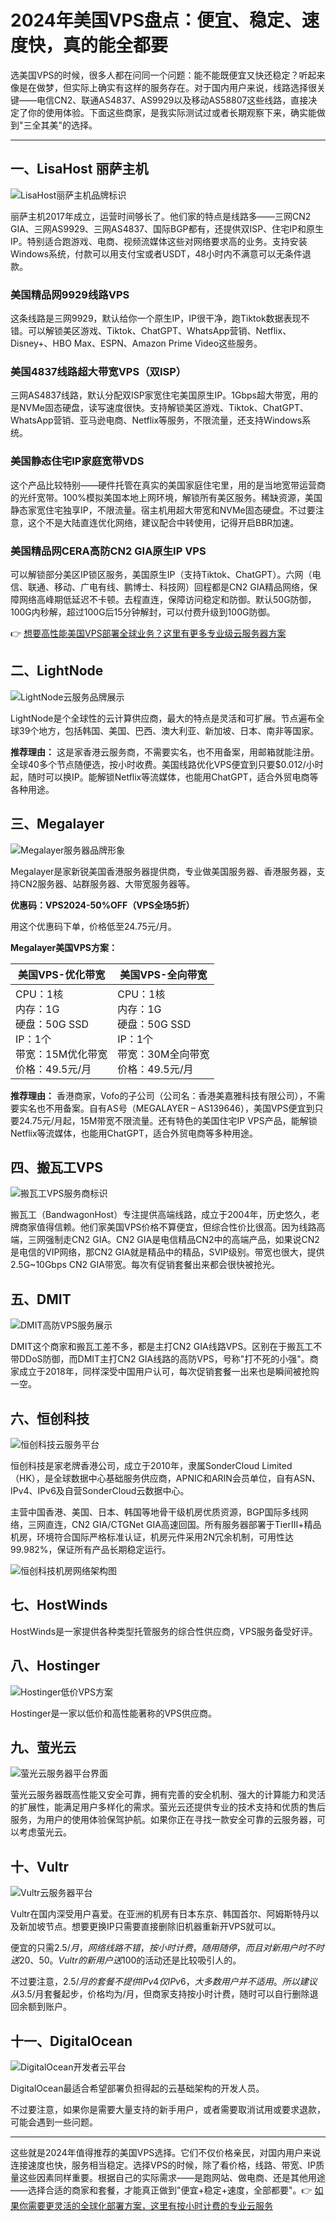 # 2024年美国VPS盘点：便宜、稳定、速度快，真的能全都要

选美国VPS的时候，很多人都在问同一个问题：能不能既便宜又快还稳定？听起来像是在做梦，但实际上确实有这样的服务存在。对于国内用户来说，线路选择很关键——电信CN2、联通AS4837、AS9929以及移动AS58807这些线路，直接决定了你的使用体验。下面这些商家，是我实际测试过或者长期观察下来，确实能做到"三全其美"的选择。

---

## 一、LisaHost 丽萨主机

![LisaHost丽萨主机品牌标识](image/8207418591246.webp)

丽萨主机2017年成立，运营时间够长了。他们家的特点是线路多——三网CN2 GIA、三网AS9929、三网AS4837、国际BGP都有，还提供双ISP、住宅IP和原生IP。特别适合跑游戏、电商、视频流媒体这些对网络要求高的业务。支持安装Windows系统，付款可以用支付宝或者USDT，48小时内不满意可以无条件退款。

### 美国精品网9929线路VPS

这条线路是三网9929，默认给你一个原生IP，IP很干净，跑Tiktok数据表现不错。可以解锁美区游戏、Tiktok、ChatGPT、WhatsApp营销、Netflix、Disney+、HBO Max、ESPN、Amazon Prime Video这些服务。

### 美国4837线路超大带宽VPS（双ISP）

三网AS4837线路，默认分配双ISP家宽住宅美国原生IP。1Gbps超大带宽，用的是NVMe固态硬盘，读写速度很快。支持解锁美区游戏、Tiktok、ChatGPT、WhatsApp营销、亚马逊电商、Netflix等服务，不限流量，还支持Windows系统。

### 美国静态住宅IP家庭宽带VDS

这个产品比较特别——硬件托管在真实的美国家庭住宅里，用的是当地宽带运营商的光纤宽带。100%模拟美国本地上网环境，解锁所有美区服务。稀缺资源，美国静态家宽住宅独享IP，不限流量。宿主机用超大带宽和NVMe固态硬盘。不过要注意，这个不是大陆直连优化网络，建议配合中转使用，记得开启BBR加速。

### 美国精品网CERA高防CN2 GIA原生IP VPS

可以解锁部分美区IP锁区服务，美国原生IP（支持Tiktok、ChatGPT）。六网（电信、联通、移动、广电有线、鹏博士、科技网）回程都是CN2 GIA精品网络，保障网络高峰期低延迟不卡顿。去程直连，保障访问稳定和防御。默认50G防御，100G内秒解，超过100G后15分钟解封，可以付费升级到100G防御。

👉 [想要高性能美国VPS部署全球业务？这里有更多专业级云服务器方案](https://www.vultr.com/?ref=9738262-9J)

## 二、LightNode

![LightNode云服务品牌展示](image/322709537.webp)

LightNode是个全球性的云计算供应商，最大的特点是灵活和可扩展。节点遍布全球39个地方，包括韩国、美国、巴西、澳大利亚、新加坡、日本、南非等国家。

**推荐理由：** 这是家香港云服务商，不需要实名，也不用备案，用邮箱就能注册。全球40多个节点随便选，按小时收费。美国线路优化VPS便宜到只要$0.012/小时起，随时可以换IP。能解锁Netflix等流媒体，也能用ChatGPT，适合外贸电商等各种用途。

## 三、Megalayer

![Megalayer服务器品牌形象](image/274345564450.webp)

Megalayer是家新锐美国香港服务器提供商，专业做美国服务器、香港服务器，支持CN2服务器、站群服务器、大带宽服务器等。

**优惠码：VPS2024-50%OFF（VPS全场5折）**

用这个优惠码下单，价格低至24.75元/月。

**Megalayer美国VPS方案：**

| 美国VPS-优化带宽 | 美国VPS-全向带宽 |
|---|---|
| CPU：1核<br>内存：1G<br>硬盘：50G SSD<br>IP：1个<br>带宽：15M优化带宽<br>价格：49.5元/月 | CPU：1核<br>内存：1G<br>硬盘：50G SSD<br>IP：1个<br>带宽：30M全向带宽<br>价格：49.5元/月 |

**推荐理由：** 香港商家，Vofo的子公司（公司名：香港美嘉雅科技有限公司），不需要实名也不用备案。自有AS号（MEGALAYER – AS139646），美国VPS便宜到只要24.75元/月起，15M带宽不限流量。还有特色的美国住宅IP VPS产品，能解锁Netflix等流媒体，也能用ChatGPT，适合外贸电商等多种用途。

## 四、搬瓦工VPS

![搬瓦工VPS服务商标识](image/1391516419.webp)

搬瓦工（BandwagonHost）专注提供高端线路，成立于2004年，历史悠久，老牌商家值得信赖。他们家美国VPS价格不算便宜，但综合性价比很高。因为线路高端，三网强制走CN2 GIA。CN2 GIA是电信精品CN2中的高端产品，如果说CN2是电信的VIP网络，那CN2 GIA就是精品中的精品，SVIP级别。带宽也很大，提供2.5G~10Gbps CN2 GIA带宽。每次有促销套餐出来都会很快被抢光。

## 五、DMIT

![DMIT高防VPS服务展示](image/6013589191.webp)

DMIT这个商家和搬瓦工差不多，都是主打CN2 GIA线路VPS。区别在于搬瓦工不带DDoS防御，而DMIT主打CN2 GIA线路的高防VPS，号称"打不死的小强"。商家成立于2018年，同样深受中国用户认可，每次促销套餐一出来也是瞬间被抢购一空。

## 六、恒创科技

![恒创科技云服务平台](image/66231753679.webp)

恒创科技是家老牌香港公司，成立于2010年，隶属SonderCloud Limited（HK），是全球数据中心基础服务供应商，APNIC和ARIN会员单位，自有ASN、IPv4、IPv6及自营SonderCloud云数据中心。

主营中国香港、美国、日本、韩国等地骨干级机房优质资源，BGP国际多线网络，三网直连，CN2 GIA/CTGNet GIA高速回国。所有服务器部署于TierⅢ+精品机房，环境符合国际严格标准认证，机房元件采用2N冗余机制，可用性达99.982%，保证所有产品长期稳定运行。

![恒创科技机房网络架构图](image/707843862.webp)

## 七、HostWinds



HostWinds是一家提供各种类型托管服务的综合性供应商，VPS服务备受好评。

## 八、Hostinger

![Hostinger低价VPS方案](image/0470234131744722.webp)

Hostinger是一家以低价和高性能著称的VPS供应商。

## 九、萤光云

![萤光云服务器平台界面](image/57764327012332.webp)

萤光云服务器既高性能又安全可靠，拥有完善的安全机制、强大的计算能力和灵活的扩展性，能满足用户多样化的需求。萤光云还提供专业的技术支持和优质的售后服务，为用户的使用体验保驾护航。如果你正在寻找一款安全可靠的云服务器，可以考虑萤光云。

## 十、Vultr

![Vultr云服务器平台](image/967001481835021.webp)

Vultr在国内深受用户喜爱。在亚洲的机房有日本东京、韩国首尔、阿姆斯特丹以及新加坡节点。想要更换IP只需要直接删除旧机器重新开VPS就可以。

便宜的只需$2.5/月，网络线路不错，按小时计费，随用随停，而且对新用户时不时送$20、$50。Vultr的新用户送$100的活动还是比较吸引人的。

不过要注意，$2.5/月的套餐不提供IPv4仅IPv6，大多数用户并不适用。所以建议从$3.5/月套餐起步，价格均为/月，但商家支持按小时计费，随时可以自行删除退回余额到账户。

## 十一、DigitalOcean

![DigitalOcean开发者云平台](image/43837197849.webp)

DigitalOcean最适合希望部署负担得起的云基础架构的开发人员。

不过要注意，如果你是需要大量支持的新手用户，或者需要取消试用或要求退款，可能会遇到一些问题。

---

这些就是2024年值得推荐的美国VPS选择。它们不仅价格亲民，对国内用户来说连接速度也快，服务相当稳定。选择VPS的时候，除了看价格，线路、带宽、IP质量这些因素同样重要。根据自己的实际需求——是跑网站、做电商、还是其他用途——选择合适的商家和套餐，才能真正做到"便宜+稳定+速度，全部都要"。👉 [如果你需要更灵活的全球化部署方案，这里有按小时计费的专业云服务](https://www.vultr.com/?ref=9738262-9J)
